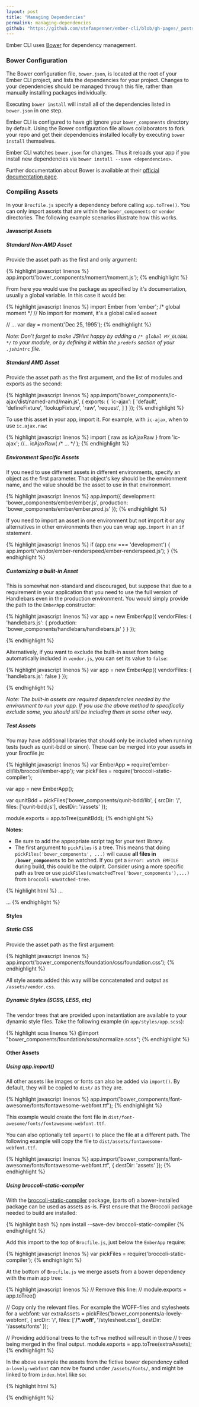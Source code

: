 ```yaml
---
layout: post
title: "Managing Dependencies"
permalink: managing-dependencies
github: "https://github.com/stefanpenner/ember-cli/blob/gh-pages/_posts/2013-04-08-managing-dependencies.md"
---
```


Ember CLI uses [Bower](http://bower.io/) for dependency management.

### Bower Configuration

The Bower configuration file, `bower.json`, is located at the root of your Ember
CLI project, and lists the dependencies for your project. Changes to your
dependencies should be managed through this file, rather than manually
installing packages individually.

Executing `bower install` will install all of the dependencies listed in
`bower.json` in one step.

Ember CLI is configured to have git ignore your `bower_components` directory by
default. Using the Bower configuration file allows collaborators to fork your
repo and get their dependencies installed locally by executing `bower install`
themselves.

Ember CLI watches `bower.json` for changes. Thus it reloads your app if you
install new dependencies via `bower install --save <dependencies>`.

Further documentation about Bower is available at their
[official documentation page](http://bower.io/).

### Compiling Assets

In your `Brocfile.js` specify a dependency before calling `app.toTree()`. You
can only import assets that are within the `bower_components` or `vendor`
directories. The following example scenarios illustrate how this works.

#### Javascript Assets

##### Standard Non-AMD Asset

Provide the asset path as the first and only argument:

{% highlight javascript linenos %}
app.import('bower_components/moment/moment.js');
{% endhighlight %}

From here you would use the package as specified by it's documentation, usually a global variable.
In this case it would be:

{% highlight javascript linenos %}
import Ember from 'ember';
/* global moment */
// No import for moment, it's a global called `moment`

// ...
var day = moment('Dec 25, 1995');
{% endhighlight %}

_Note: Don't forget to make JSHint happy by adding a `/* global MY_GLOBAL */` to your module, or
by defining it within the `predefs` section of your `.jshintrc` file._

##### Standard AMD Asset

Provide the asset path as the first argument, and the list of modules and exports as the second:

{% highlight javascript linenos %}
app.import('bower_components/ic-ajax/dist/named-amd/main.js', {
  exports: {
    'ic-ajax': [
      'default',
      'defineFixture',
      'lookupFixture',
      'raw',
      'request',
    ]
  }
});
{% endhighlight %}

To use this asset in your app, import it.
For example, with `ic-ajax`, when to use `ic.ajax.raw`:

{% highlight javascript linenos %}
import { raw as icAjaxRaw } from 'ic-ajax';
//...
icAjaxRaw( /* ... */ );
{% endhighlight %}

##### Environment Specific Assets

If you need to use different assets in different environments, specify an object as the first parameter. That object's key should be the environment name, and the value should be the asset to use in that environment.

{% highlight javascript linenos %}
app.import({
  development: 'bower_components/ember/ember.js',
  production:  'bower_components/ember/ember.prod.js'
});
{% endhighlight %}

If you need to import an asset in one environment but not import it or any alternatives in other environments then you can wrap `app.import` in an `if` statement.

{% highlight javascript linenos %}
if (app.env === 'development') {
  app.import('vendor/ember-renderspeed/ember-renderspeed.js');
}
{% endhighlight %}

##### Customizing a built-in Asset

This is somewhat non-standard and discouraged, but suppose that due to a requirement in your application that you need to use the full version of
Handlebars even in the production environment.  You would simply provide the path to the `EmberApp` constructor:

{% highlight javascript linenos %}
var app = new EmberApp({
  vendorFiles: {
    'handlebars.js': {
      production: 'bower_components/handlebars/handlebars.js'
    }
  }
});

{% endhighlight %}

Alternatively, if you want to exclude the built-in asset from being
automatically included in `vendor.js`, you can set its value to `false`:

{% highlight javascript linenos %}
var app = new EmberApp({
  vendorFiles: {
    'handlebars.js': false
  }
});

{% endhighlight %}

_Note: The built-in assets are required dependencies needed by the environment
to run your app. If you use the above method to specifically exclude
some, you should still be including them in some other way._

##### Test Assets

You may have additional libraries that should only be included when running tests (such as qunit-bdd or sinon). These can be merged into your assets in your Brocfile.js:

{% highlight javascript linenos %}
var EmberApp = require('ember-cli/lib/broccoli/ember-app');
var pickFiles = require('broccoli-static-compiler');

var app = new EmberApp();

var qunitBdd = pickFiles('bower_components/qunit-bdd/lib', {
    srcDir: '/',
    files: ['qunit-bdd.js'],
    destDir: '/assets'
});

module.exports = app.toTree(qunitBdd);
{% endhighlight %}

**Notes:**
- Be sure to add the appropriate script tag for your test library.
- The first argument to `pickFiles` is a tree. This means that doing `pickFiles('bower_components', ...)` will cause **all files in `/bower_components`** to be watched. If you get a `Error: watch EMFILE` during build, this could be the culprit. Consider using a more specific path as tree or use `pickFiles(unwatchedTree('bower_components'),...)` from `broccoli-unwatched-tree`.

{% highlight html %}
...
<script src="assets/qunit.js"></script>
<script src="assets/qunit-bdd.js"></script>
...
{% endhighlight %}

#### Styles

##### Static CSS

Provide the asset path as the first argument:

{% highlight javascript linenos %}
app.import('bower_components/foundation/css/foundation.css');
{% endhighlight %}

All style assets added this way will be concatenated and output as `/assets/vendor.css`.

##### Dynamic Styles (SCSS, LESS, etc)

The vendor trees that are provided upon instantiation are available to your dynamic style files.  Take the following example (in `app/styles/app.scss`):

{% highlight scss linenos %}
@import "bower_components/foundation/scss/normalize.scss";
{% endhighlight %}

#### Other Assets

##### Using app.import()

All other assets like images or fonts can also be added via `import()`. By default, they
will be copied to `dist/` as they are.

{% highlight javascript linenos %}
app.import('bower_components/font-awesome/fonts/fontawesome-webfont.ttf');
{% endhighlight %}

This example would create the font file in `dist/font-awesome/fonts/fontawesome-webfont.ttf`.

You can also optionally tell `import()` to place the file at a different path.
The following example will copy the file to `dist/assets/fontawesome-webfont.ttf`.

{% highlight javascript linenos %}
app.import('bower_components/font-awesome/fonts/fontawesome-webfont.ttf', {
  destDir: 'assets'
});
{% endhighlight %}

##### Using broccoli-static-compiler

With the [broccoli-static-compiler](https://github.com/joliss/broccoli-static-compiler) package,
(parts of) a bower-installed package can be used as assets as-is. First ensure that the Broccoli
package needed to build are installed:

{% highlight bash %}
npm install --save-dev broccoli-static-compiler
{% endhighlight %}

Add this import to the top of `Brocfile.js`, just below the `EmberApp` require:

{% highlight javascript linenos %}
var pickFiles = require('broccoli-static-compiler');
{% endhighlight %}

At the bottom of `Brocfile.js` we merge assets from a bower dependency with the main app tree:

{% highlight javascript linenos %}
// Remove this line:
// module.exports = app.toTree()

// Copy only the relevant files. For example the WOFF-files and stylesheets for a webfont:
var extraAssets = pickFiles('bower_components/a-lovely-webfont', {
   srcDir: '/',
   files: ['**/*.woff', '**/stylesheet.css'],
   destDir: '/assets/fonts'
});

// Providing additional trees to the `toTree` method will result in those
// trees being merged in the final output.
module.exports = app.toTree(extraAssets);
{% endhighlight %}

In the above example the assets from the fictive bower dependency called `a-lovely-webfont` can now
be found under `/assets/fonts/`, and might be linked to from `index.html` like so:

{% highlight html %}
<link rel="stylesheet" href="assets/fonts/lovelyfont_bold/stylesheet.css">
{% endhighlight %}
